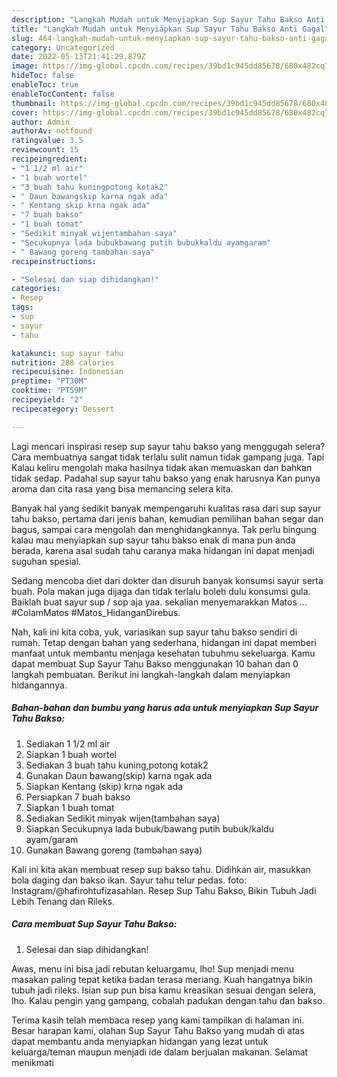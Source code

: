 ```yaml
---
description: "Langkah Mudah untuk Menyiapkan Sup Sayur Tahu Bakso Anti Gagal"
title: "Langkah Mudah untuk Menyiapkan Sup Sayur Tahu Bakso Anti Gagal"
slug: 464-langkah-mudah-untuk-menyiapkan-sup-sayur-tahu-bakso-anti-gagal
category: Uncategorized
date: 2022-05-13T21:41:29.879Z
image: https://img-global.cpcdn.com/recipes/39bd1c945dd85678/680x482cq70/sup-sayur-tahu-bakso-foto-resep-utama.jpg
hideToc: false
enableToc: true
enableTocContent: false
thumbnail: https://img-global.cpcdn.com/recipes/39bd1c945dd85678/680x482cq70/sup-sayur-tahu-bakso-foto-resep-utama.jpg
cover: https://img-global.cpcdn.com/recipes/39bd1c945dd85678/680x482cq70/sup-sayur-tahu-bakso-foto-resep-utama.jpg
author: Admin
authorAv: notfound
ratingvalue: 3.5
reviewcount: 15
recipeingredient:
- "1 1/2 ml air"
- "1 buah wortel"
- "3 buah tahu kuningpotong kotak2"
- " Daun bawangskip karna ngak ada"
- " Kentang skip krna ngak ada"
- "7 buah bakso"
- "1 buah tomat"
- "Sedikit minyak wijentambahan saya"
- "Secukupnya lada bubukbawang putih bubukkaldu ayamgaram"
- " Bawang goreng tambahan saya"
recipeinstructions:

- "Selesai dan siap dihidangkan!"
categories:
- Resep
tags:
- sup
- sayur
- tahu

katakunci: sup sayur tahu 
nutrition: 288 calories
recipecuisine: Indonesian
preptime: "PT30M"
cooktime: "PT59M"
recipeyield: "2"
recipecategory: Dessert

---
```



Lagi mencari inspirasi resep sup sayur tahu bakso yang menggugah selera? Cara membuatnya sangat tidak terlalu sulit namun tidak gampang juga. Tapi Kalau keliru mengolah maka hasilnya tidak akan memuaskan dan bahkan tidak sedap. Padahal sup sayur tahu bakso yang enak harusnya Kan punya aroma dan cita rasa yang bisa memancing selera kita.


Banyak hal yang sedikit banyak mempengaruhi kualitas rasa dari sup sayur tahu bakso, pertama dari jenis bahan, kemudian pemilihan bahan segar dan bagus, sampai cara mengolah dan menghidangkannya. Tak perlu bingung kalau mau menyiapkan sup sayur tahu bakso enak di mana pun anda berada, karena asal sudah tahu caranya maka hidangan ini dapat menjadi suguhan spesial.

Sedang mencoba diet dari dokter dan disuruh banyak konsumsi sayur serta buah. Pola makan juga dijaga dan tidak terlalu boleh dulu konsumsi gula. Baiklah buat sayur sup / sop aja yaa. sekalian menyemarakkan Matos … #ColamMatos #Matos_HidanganDirebus.


Nah, kali ini kita coba, yuk, variasikan sup sayur tahu bakso sendiri di rumah. Tetap dengan bahan yang sederhana, hidangan ini dapat memberi manfaat untuk membantu menjaga kesehatan tubuhmu sekeluarga. Kamu dapat membuat Sup Sayur Tahu Bakso menggunakan 10 bahan dan 0 langkah pembuatan. Berikut ini langkah-langkah dalam menyiapkan hidangannya.

<!--inarticleads1-->

##### Bahan-bahan dan bumbu yang harus ada untuk menyiapkan Sup Sayur Tahu Bakso:

1. Sediakan 1 1/2 ml air
1. Siapkan 1 buah wortel
1. Sediakan 3 buah tahu kuning,potong kotak2
1. Gunakan  Daun bawang(skip) karna ngak ada
1. Siapkan  Kentang (skip) krna ngak ada
1. Persiapkan 7 buah bakso
1. Siapkan 1 buah tomat
1. Sediakan Sedikit minyak wijen(tambahan saya)
1. Siapkan Secukupnya lada bubuk/bawang putih bubuk/kaldu ayam/garam
1. Gunakan  Bawang goreng (tambahan saya)


Kali ini kita akan membuat resep sup bakso tahu. Didihkan air, masukkan bola daging dan bakso ikan. Sayur tahu telur pedas. foto: Instagram/@hafirohtufizasahlan. Resep Sup Tahu Bakso, Bikin Tubuh Jadi Lebih Tenang dan Rileks. 

<!--inarticleads2-->

##### Cara membuat Sup Sayur Tahu Bakso:


1. Selesai dan siap dihidangkan!

Awas, menu ini bisa jadi rebutan keluargamu, lho! Sup menjadi menu masakan paling tepat ketika badan terasa meriang. Kuah hangatnya bikin tubuh jadi rileks. Isian sup pun bisa kamu kreasikan sesuai dengan selera, lho. Kalau pengin yang gampang, cobalah padukan dengan tahu dan bakso. 

Terima kasih telah membaca resep yang kami tampilkan di halaman ini. Besar harapan kami, olahan Sup Sayur Tahu Bakso yang mudah di atas dapat membantu anda menyiapkan hidangan yang lezat untuk keluarga/teman maupun menjadi ide dalam berjualan makanan. Selamat menikmati
